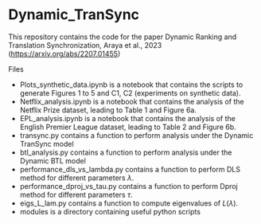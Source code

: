 # Dynamic_TranSync

This repository contains the code for the paper Dynamic Ranking and Translation Synchronization, Araya et al., 2023 (https://arxiv.org/abs/2207.01455)

Files

 + Plots_synthetic_data.ipynb is a notebook that contains the scripts to generate Figures 1 to 5 and C1, C2 (experiments on synthetic data).
 + Netflix_analysis.ipynb is a notebook that contains the analysis of the Netflix Prize dataset, leading to Table 1 and Figure 6a.
 + EPL_analysis.ipynb is a notebook that contains the analysis of the English Premier League dataset, leading to Table 2 and Figure 6b.
 + transync.py contains a function to perform analysis under the Dynamic TranSync model
 + btl_analysis.py contains a function to perform analysis under the Dynamic BTL model
 + performance_dls_vs_lambda.py contains a function to perform DLS method for different parameters $\lambda$.
 + performance_dproj_vs_tau.py contains a function to perform Dproj method for different parameters $\tau$.
 + eigs_L_lam.py contains a function to compute eigenvalues of $L(\lambda)$.
 + modules is a directory containing useful python scripts 
